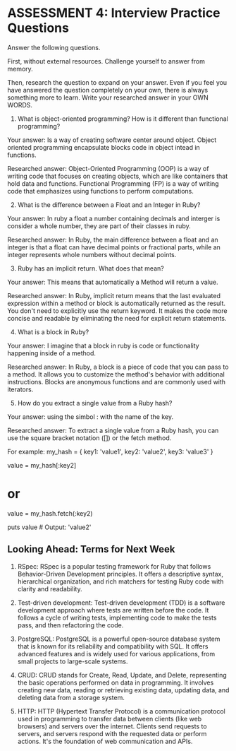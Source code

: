 # ASSESSMENT 4: Interview Practice Questions

Answer the following questions.

First, without external resources. Challenge yourself to answer from memory.

Then, research the question to expand on your answer. Even if you feel you have answered the question completely on your own, there is always something more to learn. Write your researched answer in your OWN WORDS.

1. What is object-oriented programming? How is it different than functional programming?

Your answer: Is a way of creating software center around object. Object oriented programming encapsulate blocks code in object intead in functions.

Researched answer: Object-Oriented Programming (OOP) is a way of writing code that focuses on creating objects, which are like containers that hold data and functions. Functional Programming (FP) is a way of writing code that emphasizes using functions to perform computations.

2. What is the difference between a Float and an Integer in Ruby?

Your answer: In ruby a float a number containing decimals and interger is consider a whole number, they are part of their classes in ruby.

Researched answer: In Ruby, the main difference between a float and an integer is that a float can have decimal points or fractional parts, while an integer represents whole numbers without decimal points.

3. Ruby has an implicit return. What does that mean?

Your answer: This means that automatically a Method will return a value.

Researched answer: In Ruby, implicit return means that the last evaluated expression within a method or block is automatically returned as the result. You don't need to explicitly use the return keyword. It makes the code more concise and readable by eliminating the need for explicit return statements.

4. What is a block in Ruby? 

Your answer: I imagine that a block in ruby is code or functionality happening inside of a method.

Researched answer: In Ruby, a block is a piece of code that you can pass to a method. It allows you to customize the method's behavior with additional instructions. Blocks are anonymous functions and are commonly used with iterators. 

5. How do you extract a single value from a Ruby hash?

Your answer: using the simbol : with the name of the key.

Researched answer: To extract a single value from a Ruby hash, you can use the square bracket notation ([]) or the fetch method.

For example:
my_hash = { key1: 'value1', key2: 'value2', key3: 'value3' }

value = my_hash[:key2]
# or
value = my_hash.fetch(:key2)

puts value  # Output: 'value2'


## Looking Ahead: Terms for Next Week

1. RSpec: RSpec is a popular testing framework for Ruby that follows Behavior-Driven Development principles. It offers a descriptive syntax, hierarchical organization, and rich matchers for testing Ruby code with clarity and readability.

2. Test-driven development: Test-driven development (TDD) is a software development approach where tests are written before the code. It follows a cycle of writing tests, implementing code to make the tests pass, and then refactoring the code.

3. PostgreSQL: PostgreSQL is a powerful open-source database system that is known for its reliability and compatibility with SQL. It offers advanced features and is widely used for various applications, from small projects to large-scale systems.

4. CRUD: CRUD stands for Create, Read, Update, and Delete, representing the basic operations performed on data in programming. It involves creating new data, reading or retrieving existing data, updating data, and deleting data from a storage system.

5. HTTP: HTTP (Hypertext Transfer Protocol) is a communication protocol used in programming to transfer data between clients (like web browsers) and servers over the internet. Clients send requests to servers, and servers respond with the requested data or perform actions. It's the foundation of web communication and APIs.
